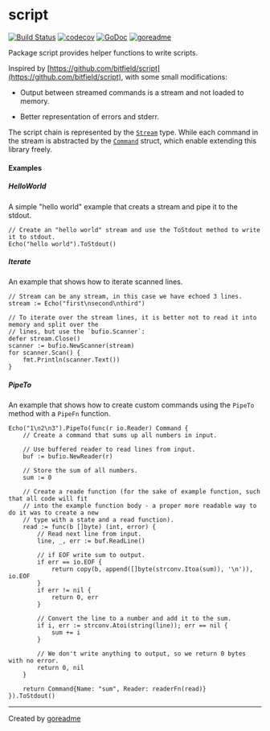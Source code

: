 # script

[![Build Status](https://travis-ci.org/posener/script.svg?branch=master)](https://travis-ci.org/posener/script)
[![codecov](https://codecov.io/gh/posener/script/branch/master/graph/badge.svg)](https://codecov.io/gh/posener/script)
[![GoDoc](https://godoc.org/github.com/posener/script?status.svg)](http://godoc.org/github.com/posener/script)
[![goreadme](https://goreadme.herokuapp.com/badge/posener/script.svg)](https://goreadme.herokuapp.com)

Package script provides helper functions to write scripts.

Inspired by [https://github.com/bitfield/script](https://github.com/bitfield/script), with some small modifications:

* Output between streamed commands is a stream and not loaded to memory.

* Better representation of errors and stderr.

The script chain is represented by the
[`Stream`](https://godoc.org/github.com/posener/script#Stream) type. While each command in the
stream is abstracted by the [`Command`](https://godoc.org/github.com/posener/script#Command)
struct, which enable extending this library freely.

#### Examples

##### HelloWorld

A simple "hello world" example that creats a stream and pipe it to the stdout.

```golang
// Create an "hello world" stream and use the ToStdout method to write it to stdout.
Echo("hello world").ToStdout()
```

##### Iterate

An example that shows how to iterate scanned lines.

```golang
// Stream can be any stream, in this case we have echoed 3 lines.
stream := Echo("first\nsecond\nthird")

// To iterate over the stream lines, it is better not to read it into memory and split over the
// lines, but use the `bufio.Scanner`:
defer stream.Close()
scanner := bufio.NewScanner(stream)
for scanner.Scan() {
    fmt.Println(scanner.Text())
}
```

##### PipeTo

An example that shows how to create custom commands using the `PipeTo` method with a `PipeFn`
function.

```golang
Echo("1\n2\n3").PipeTo(func(r io.Reader) Command {
    // Create a command that sums up all numbers in input.

    // Use buffered reader to read lines from input.
    buf := bufio.NewReader(r)

    // Store the sum of all numbers.
    sum := 0

    // Create a reade function (for the sake of example function, such that all code will fit
    // into the example function body - a proper more readable way to do it was to create a new
    // type with a state and a read function).
    read := func(b []byte) (int, error) {
        // Read next line from input.
        line, _, err := buf.ReadLine()

        // if EOF write sum to output.
        if err == io.EOF {
            return copy(b, append([]byte(strconv.Itoa(sum)), '\n')), io.EOF
        }
        if err != nil {
            return 0, err
        }

        // Convert the line to a number and add it to the sum.
        if i, err := strconv.Atoi(string(line)); err == nil {
            sum += i
        }

        // We don't write anything to output, so we return 0 bytes with no error.
        return 0, nil
    }

    return Command{Name: "sum", Reader: readerFn(read)}
}).ToStdout()
```


---

Created by [goreadme](https://github.com/apps/goreadme)
